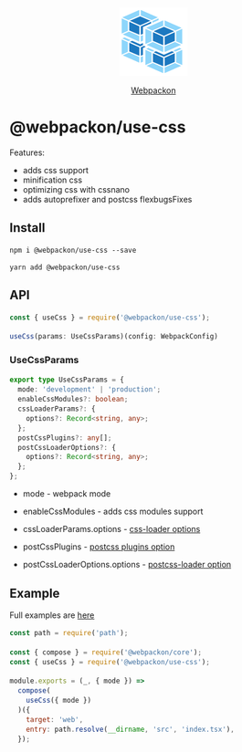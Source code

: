 <p align="center">
  <img src='https://raw.githubusercontent.com/AndTem/webpackon/master/images/logo.svg' height='120' width='120'>
</p>
<p align="center">
  <a href="https://github.com/AndTem/webpackon#readme">Webpackon</a>
</p>

# @webpackon/use-css

Features:
- adds css support
- minification css
- optimizing css with cssnano
- adds autoprefixer and postcss flexbugsFixes

## Install
```shell
npm i @webpackon/use-css --save
```

```shell
yarn add @webpackon/use-css
```

## API

```ts
const { useCss } = require('@webpackon/use-css');

useCss(params: UseCssParams)(config: WebpackConfig)
```

### UseCssParams
```ts
export type UseCssParams = {
  mode: 'development' | 'production';
  enableCssModules?: boolean;
  cssLoaderParams?: {
    options?: Record<string, any>;
  };
  postCssPlugins?: any[];
  postCssLoaderOptions?: {
    options?: Record<string, any>;
  };
};
```

- mode - webpack mode

- enableCssModules - adds css modules support

- cssLoaderParams.options - [css-loader options](https://www.npmjs.com/package/css-loader#Options)

- postCssPlugins - [postcss plugins option](https://www.npmjs.com/package/postcss-loader#postcssOptions)

- postCssLoaderOptions.options - [postcss-loader option](https://www.npmjs.com/package/postcss-loader#Options)

## Example
Full examples are [here](https://github.com/AndTem/webpackon/tree/master/examples)

```js
const path = require('path');

const { compose } = require('@webpackon/core');
const { useCss } = require('@webpackon/use-css');

module.exports = (_, { mode }) =>
  compose(
    useCss({ mode })
  )({
    target: 'web',
    entry: path.resolve(__dirname, 'src', 'index.tsx'),
  });
```
